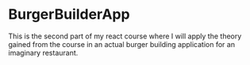 # BurgerBuilderApp
This is the second part of my react course where I will apply the theory gained from the course in an actual burger building application for an imaginary restaurant.
